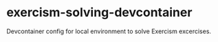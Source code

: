# exercism-solving-devcontainer
Devcontainer config for local environment to solve Exercism excercises.

